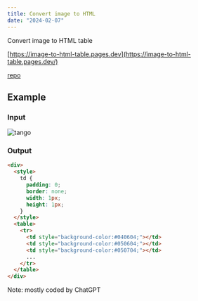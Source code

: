 ```yaml
---
title: Convert image to HTML
date: "2024-02-07"
---
```


Convert image to HTML table

[https://image-to-html-table.pages.dev](https://image-to-html-table.pages.dev/)

[repo](https://github.com/minho42/image-to-html-table)

## Example

### Input

![tango](/posts/image-to-html-table/tango.webp)

### Output

```html
<div>
  <style>
    td {
      padding: 0;
      border: none;
      width: 1px;
      height: 1px;
    }
  </style>
  <table>
    <tr>
      <td style="background-color:#040604;"></td>
      <td style="background-color:#050604;"></td>
      <td style="background-color:#050704;"></td>
      ...
    </tr>
  </table>
</div>
```

Note: mostly coded by ChatGPT
